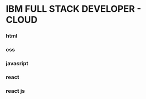 # IBM FULL STACK DEVELOPER - CLOUD
<h3>html</h3>
<h3>css</h3>
<h3>javasript</h3>
<h3>react</h3>
<h3>react js</h3>
